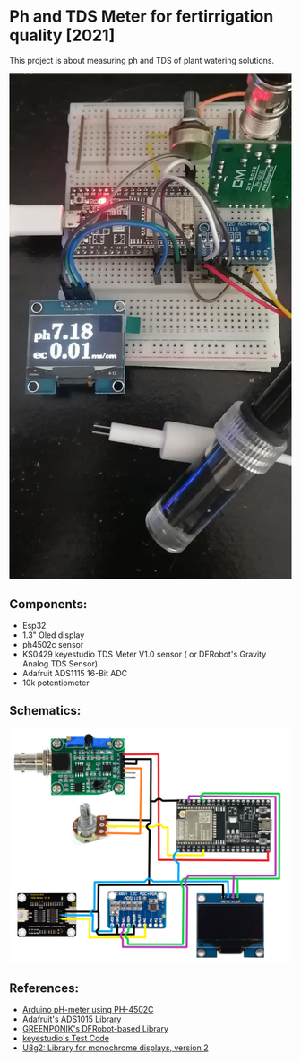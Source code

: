 # Ph and TDS Meter for fertirrigation quality [2021]
This project is about measuring ph and TDS of plant watering solutions.

![](photo.jpeg)

## Components:
- Esp32
- 1.3" Oled display
- ph4502c sensor
- KS0429 keyestudio TDS Meter V1.0 sensor ( or DFRobot's Gravity Analog TDS Sensor)
- Adafruit ADS1115 16-Bit ADC 
- 10k potentiometer

## Schematics:
![](schematics.png)

## References:
- [Arduino pH-meter using PH-4502C](https://cimpleo.com/blog/simple-arduino-ph-meter/)
- [Adafruit's ADS1015 Library](https://github.com/adafruit/Adafruit_ADS1X15)
- [GREENPONIK's DFRobot-based Library](https://github.com/greenponik/DFRobot_ESP_EC_BY_GREENPONIK)
- [keyestudio's Test Code](https://wiki.keyestudio.com/KS0429_keyestudio_TDS_Meter_V1.0#Test_Code)
- [U8g2: Library for monochrome displays, version 2](https://github.com/olikraus/u8g2)
